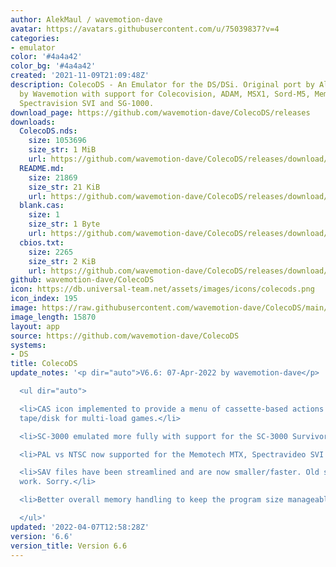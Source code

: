 ```yaml
---
author: AlekMaul / wavemotion-dave
avatar: https://avatars.githubusercontent.com/u/75039837?v=4
categories:
- emulator
color: '#4a4a42'
color_bg: '#4a4a42'
created: '2021-11-09T21:09:48Z'
description: ColecoDS - An Emulator for the DS/DSi. Original port by Alekmaul. Phoenix-Edition
  by Wavemotion with support for Colecovision, ADAM, MSX1, Sord-M5, Memotech MTX,
  Spectravision SVI and SG-1000.
download_page: https://github.com/wavemotion-dave/ColecoDS/releases
downloads:
  ColecoDS.nds:
    size: 1053696
    size_str: 1 MiB
    url: https://github.com/wavemotion-dave/ColecoDS/releases/download/6.6/ColecoDS.nds
  README.md:
    size: 21869
    size_str: 21 KiB
    url: https://github.com/wavemotion-dave/ColecoDS/releases/download/6.6/README.md
  blank.cas:
    size: 1
    size_str: 1 Byte
    url: https://github.com/wavemotion-dave/ColecoDS/releases/download/6.6/blank.cas
  cbios.txt:
    size: 2265
    size_str: 2 KiB
    url: https://github.com/wavemotion-dave/ColecoDS/releases/download/6.6/cbios.txt
github: wavemotion-dave/ColecoDS
icon: https://db.universal-team.net/assets/images/icons/colecods.png
icon_index: 195
image: https://raw.githubusercontent.com/wavemotion-dave/ColecoDS/main/arm9/gfx_data/pdev_tbg0.png
image_length: 15870
layout: app
source: https://github.com/wavemotion-dave/ColecoDS
systems:
- DS
title: ColecoDS
update_notes: '<p dir="auto">V6.6: 07-Apr-2022 by wavemotion-dave</p>

  <ul dir="auto">

  <li>CAS icon implemented to provide a menu of cassette-based actions including swapping
  tape/disk for multi-load games.</li>

  <li>SC-3000 emulated more fully with support for the SC-3000 Survivors Multi-Cart.</li>

  <li>PAL vs NTSC now supported for the Memotech MTX, Spectravideo SVI and SC-3000.</li>

  <li>SAV files have been streamlined and are now smaller/faster. Old saves won''t
  work. Sorry.</li>

  <li>Better overall memory handling to keep the program size manageable.</li>

  </ul>'
updated: '2022-04-07T12:58:28Z'
version: '6.6'
version_title: Version 6.6
---
```

